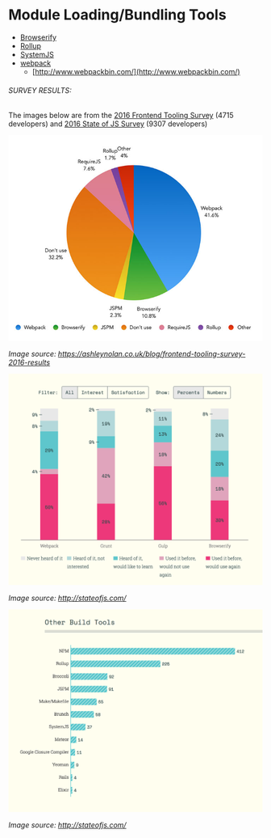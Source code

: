 # Module Loading/Bundling Tools 

* [Browserify](http://browserify.org/)
* [Rollup](http://rollupjs.org/)
* [SystemJS](https://github.com/systemjs/systemjs)
* [webpack](https://webpack.js.org/)
  * [http://www.webpackbin.com/](http://www.webpackbin.com/)

###### SURVEY RESULTS:

The images below are from the [2016 Frontend Tooling Survey](https://ashleynolan.co.uk/blog/frontend-tooling-survey-2016-results) (4715 developers) and [2016 State of JS Survey](http://stateofjs.com/) (9307 developers)

![](../images/q15.jpg "https://ashleynolan.co.uk/blog/frontend-tooling-survey-2016-results")

<cite>Image source: <a href="https://ashleynolan.co.uk/blog/frontend-tooling-survey-2016-results">https://ashleynolan.co.uk/blog/frontend-tooling-survey-2016-results</a></cite>

![](../images/task1.png "http://stateofjs.com/")

<cite>Image source: <a href="http://stateofjs.com/">http://stateofjs.com/</a></cite>

![](../images/tasks2.png "http://stateofjs.com/")

<cite>Image source: <a href="http://stateofjs.com/">http://stateofjs.com/</a></cite>



































 






